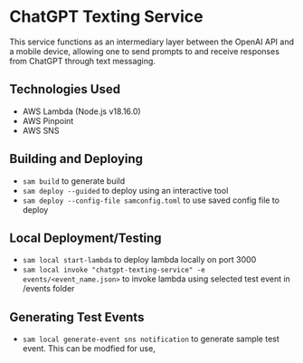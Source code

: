 # ChatGPT Texting Service

This service functions as an intermediary layer between the OpenAI API and a mobile device, allowing one to send prompts to and receive responses from ChatGPT through text messaging.

## Technologies Used
- AWS Lambda (Node.js v18.16.0)
- AWS Pinpoint
- AWS SNS

## Building and Deploying
- `sam build` to generate build
- `sam deploy --guided` to deploy using an interactive tool
- `sam deploy --config-file samconfig.toml` to use saved config file to deploy


## Local Deployment/Testing
- `sam local start-lambda` to deploy lambda locally on port 3000
- `sam local invoke "chatgpt-texting-service" -e  events/<event_name.json>` to invoke lambda using selected test event in /events folder


## Generating Test Events
- `sam local generate-event sns notification` to generate sample test event. This can be modfied for use,
